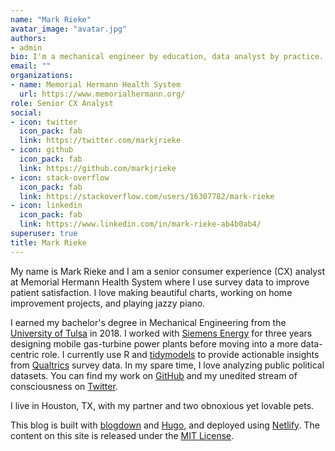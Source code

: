 ```yaml
---
name: "Mark Rieke"
avatar_image: "avatar.jpg"
authors:
- admin
bio: I'm a mechanical engineer by education, data analyst by practice. I love machine learning and communicating complex topics clearly with simple and beautiful charts. 
email: ""
organizations:
- name: Memorial Hermann Health System
  url: https://www.memorialhermann.org/
role: Senior CX Analyst
social:
- icon: twitter
  icon_pack: fab
  link: https://twitter.com/markjrieke
- icon: github
  icon_pack: fab
  link: https://github.com/markjrieke
- icon: stack-overflow
  icon_pack: fab
  link: https://stackoverflow.com/users/16307782/mark-rieke
- icon: linkedin
  icon_pack: fab
  link: https://www.linkedin.com/in/mark-rieke-ab4b0ab4/
superuser: true
title: Mark Rieke
---
```


My name is Mark Rieke and I am a senior consumer experience (CX) analyst at Memorial Hermann Health System where I use survey data to improve patient satisfaction. I love making beautiful charts, working on home improvement projects, and playing jazzy piano. 

I earned my bachelor's degree in Mechanical Engineering from the [University of Tulsa](https://utulsa.edu/) in 2018. I worked with [Siemens Energy](https://www.siemens-energy.com/global/en.html?stc=wwse100871&ef_id=Cj0KCQjwwY-LBhD6ARIsACvT72NfSUbr36ZMnmmEE-XTSEqcdiyCgkUgqj7l5Iz4Y7zguse4WFS4dQ8aAow-EALw_wcB:G:s&s_kwcid=AL!11761!3!454444191598!e!!g!!siemens%20energy&gclid=Cj0KCQjwwY-LBhD6ARIsACvT72NfSUbr36ZMnmmEE-XTSEqcdiyCgkUgqj7l5Iz4Y7zguse4WFS4dQ8aAow-EALw_wcB) for three years designing mobile gas-turbine power plants before moving into a more data-centric role. I currently use R and [tidymodels](https://www.tidymodels.org/) to provide actionable insights from [Qualtrics](https://www.qualtrics.com/) survey data. In my spare time, I love analyzing public political datasets. You can find my work on [GitHub](https://github.com/markjrieke) and my unedited stream of consciousness on [Twitter](https://twitter.com/markjrieke). 

I live in Houston, TX, with my partner and two obnoxious yet lovable pets.

This blog is built with [blogdown](https://github.com/rstudio/blogdown) and [Hugo](https://gohugo.io/), and deployed using [Netlify](https://www.netlify.com/?utm_source=google&utm_medium=paid_search&utm_campaign=12755510784&adgroup=118788138897&utm_term=netlify&utm_content=kwd-371509120223&creative=516906172749&device=c&matchtype=e&location=9061129&gclid=Cj0KCQjwwY-LBhD6ARIsACvT72PlYcT1UACweNh5uokdU9cHdwpAtvHH4MJhXrEvl9yu3B11tUqWl2waAr9KEALw_wcB). The content on this site is released under the [MIT License](https://github.com/markjrieke/thedatadiary.net/blob/master/LICENSE). 


